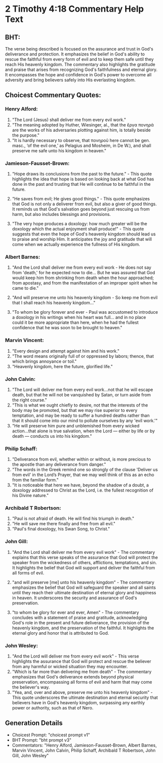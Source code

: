 # 2 Timothy 4:18 Commentary Help Text

## BHT:
The verse being described is focused on the assurance and trust in God's deliverance and protection. It emphasizes the belief in God's ability to rescue the faithful from every form of evil and to keep them safe until they reach His heavenly kingdom. The commentary also highlights the gratitude and praise that arises from recognizing God's faithfulness and eternal glory. It encompasses the hope and confidence in God's power to overcome all adversity and bring believers safely into His everlasting kingdom.

## Choicest Commentary Quotes:
### Henry Alford:
1. "The Lord (Jesus) shall deliver me from every evil work." 
2. "The meaning adopted by Huther, Wiesinger, al., that the ἔργα πονηρά are the works of his adversaries plotting against him, is totally beside the purpose."
3. "It is hardly necessary to observe, that πονηροῦ here cannot be gen. masc., ‘of the evil one,’ as Pelagius and Mosheim, in De W.), and shall preserve me safe unto his kingdom in heaven."

### Jamieson-Fausset-Brown:
1. "Hope draws its conclusions from the past to the future." - This quote highlights the idea that hope is based on looking back at what God has done in the past and trusting that He will continue to be faithful in the future.

2. "He saves from evil; He gives good things." - This quote emphasizes that God is not only a deliverer from evil, but also a giver of good things. It reminds us that God's salvation goes beyond just rescuing us from harm, but also includes blessings and provisions.

3. "The very hope produces a doxology: how much greater will be the doxology which the actual enjoyment shall produce!" - This quote suggests that even the hope of God's heavenly kingdom should lead us to praise and worship Him. It anticipates the joy and gratitude that will come when we actually experience the fullness of His kingdom.

### Albert Barnes:
1. "And the Lord shall deliver me from every evil work - He does not say from 'death,' for he expected now to die... But he was assured that God would keep him from shrinking from death when the hour approached; from apostasy, and from the manifestation of an improper spirit when he came to die." 

2. "And will preserve me unto his heavenly kingdom - So keep me from evil that I shall reach his heavenly kingdom..."

3. "To whom be glory forever and ever - Paul was accustomed to introduce a doxology in his writings when his heart was full... and in no place could it be more appropriate than here, when he had the fullest confidence that he was soon to be brought to heaven."

### Marvin Vincent:
1. "Every design and attempt against him and his work."
2. "The word means originally full of or oppressed by labors; thence, that which brings annoyance or toil."
3. "Heavenly kingdom, here the future, glorified life."

### John Calvin:
1. "The Lord will deliver me from every evil work...not that he will escape death, but that he will not be vanquished by Satan, or turn aside from the right course." 
2. "This is what we ought chiefly to desire, not that the interests of the body may be promoted, but that we may rise superior to every temptation, and may be ready to suffer a hundred deaths rather than that it should come into our mind to pollute ourselves by any 'evil work.'"
3. "He will preserve him pure and unblemished from every wicked action...that alone is true salvation, when the Lord — either by life or by death — conducts us into his kingdom."

### Philip Schaff:
1. "Deliverance from evil, whether within or without, is more precious to the apostle than any deliverance from danger."
2. "The words in the Greek remind one so strongly of the clause 'Deliver us from evil' in the Lord’s Prayer, that we may well think of this as an echo from the familiar form."
3. "It is noticeable that here we have, beyond the shadow of a doubt, a doxology addressed to Christ as the Lord, i.e. the fullest recognition of his Divine nature."

### Archibald T Robertson:
1. "Paul is not afraid of death. He will find his triumph in death."
2. "He will save me there finally and free from all evil."
3. "Paul's final doxology, his Swan Song, to Christ."

### John Gill:
1. "And the Lord shall deliver me from every evil work" - The commentary explains that this verse speaks of the assurance that God will protect the speaker from the wickedness of others, afflictions, temptations, and sin. It highlights the belief that God will support and deliver the faithful from all forms of evil.

2. "and will preserve [me] unto his heavenly kingdom" - The commentary emphasizes the belief that God will safeguard the speaker and all saints until they reach their ultimate destination of eternal glory and happiness in heaven. It underscores the security and assurance of God's preservation.

3. "to whom be glory for ever and ever, Amen" - The commentary concludes with a statement of praise and gratitude, acknowledging God's role in the present and future deliverance, the provision of the heavenly kingdom, and the preservation of the faithful. It highlights the eternal glory and honor that is attributed to God.

### John Wesley:
1. "And the Lord will deliver me from every evil work" - This verse highlights the assurance that God will protect and rescue the believer from any harmful or wicked situation they may encounter.
2. "Which is far more than delivering me from death" - The commentary emphasizes that God's deliverance extends beyond physical preservation, encompassing all forms of evil and harm that may come the believer's way.
3. "Yea, and, over and above, preserve me unto his heavenly kingdom" - This quote underscores the ultimate destination and eternal security that believers have in God's heavenly kingdom, surpassing any earthly power or authority, such as that of Nero.


## Generation Details
- Choicest Prompt: "choicest prompt v1"
- BHT Prompt: "bht prompt v3"
- Commentators: "Henry Alford, Jamieson-Fausset-Brown, Albert Barnes, Marvin Vincent, John Calvin, Philip Schaff, Archibald T Robertson, John Gill, John Wesley"
